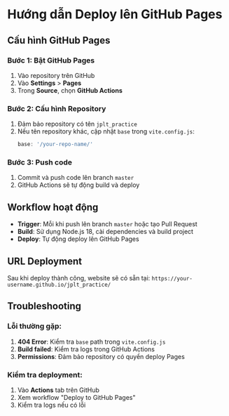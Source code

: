# Hướng dẫn Deploy lên GitHub Pages

## Cấu hình GitHub Pages

### Bước 1: Bật GitHub Pages
1. Vào repository trên GitHub
2. Vào **Settings** > **Pages**
3. Trong **Source**, chọn **GitHub Actions**

### Bước 2: Cấu hình Repository
1. Đảm bảo repository có tên `jplt_practice`
2. Nếu tên repository khác, cập nhật `base` trong `vite.config.js`:
   ```js
   base: '/your-repo-name/'
   ```

### Bước 3: Push code
1. Commit và push code lên branch `master`
2. GitHub Actions sẽ tự động build và deploy

## Workflow hoạt động

- **Trigger**: Mỗi khi push lên branch `master` hoặc tạo Pull Request
- **Build**: Sử dụng Node.js 18, cài dependencies và build project
- **Deploy**: Tự động deploy lên GitHub Pages

## URL Deployment

Sau khi deploy thành công, website sẽ có sẵn tại:
`https://your-username.github.io/jplt_practice/`

## Troubleshooting

### Lỗi thường gặp:
1. **404 Error**: Kiểm tra `base` path trong `vite.config.js`
2. **Build failed**: Kiểm tra logs trong GitHub Actions
3. **Permissions**: Đảm bảo repository có quyền deploy Pages

### Kiểm tra deployment:
1. Vào **Actions** tab trên GitHub
2. Xem workflow "Deploy to GitHub Pages"
3. Kiểm tra logs nếu có lỗi 